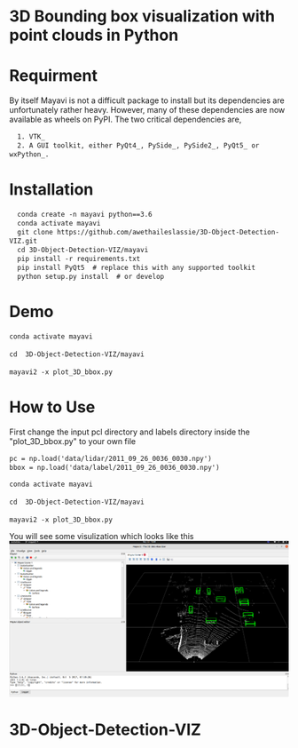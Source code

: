 3D Bounding box visualization with point clouds in Python
=========================================================

Requirment
==========
By itself Mayavi is not a difficult package to install but its dependencies
are unfortunately rather heavy. However, many of these dependencies are now
available as wheels on PyPI.  The two critical dependencies are,
```
  1. VTK_
  2. A GUI toolkit, either PyQt4_, PySide_, PySide2_, PyQt5_ or wxPython_.
```

Installation
============
```
  conda create -n mayavi python==3.6
  conda activate mayavi
  git clone https://github.com/awethaileslassie/3D-Object-Detection-VIZ.git
  cd 3D-Object-Detection-VIZ/mayavi
  pip install -r requirements.txt
  pip install PyQt5  # replace this with any supported toolkit
  python setup.py install  # or develop

```

Demo
====
```
conda activate mayavi

cd  3D-Object-Detection-VIZ/mayavi

mayavi2 -x plot_3D_bbox.py
```

How to Use
==========
First change the input pcl directory and labels directory inside the "plot_3D_bbox.py" to your own file
```
pc = np.load('data/lidar/2011_09_26_0036_0030.npy')
bbox = np.load('data/label/2011_09_26_0036_0030.npy')
```

```
conda activate mayavi

cd  3D-Object-Detection-VIZ/mayavi

mayavi2 -x plot_3D_bbox.py
```

You will see some visulization which looks like this
![Image description](kitti.png)


# 3D-Object-Detection-VIZ
